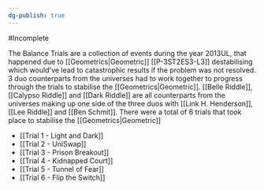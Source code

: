 ```yaml
---
dg-publish: true
---
```

#Incomplete 

The Balance Trials are a collection of events during the year 2013UL, that happened due to [[Geometrics|Geometric]] [[P-3ST2ES3-L3]] destabilising which would've lead to catastrophic results if the problem was not resolved.
3 duo counterparts from the universes had to work together to progress through the trials to stabilise the [[Geometrics|Geometric]].
[[Belle Riddle]], [[Calypso Riddle]] and [[Dark Riddle]] are all counterparts from the universes making up one side of the three duos with [[Link H. Henderson]], [[Lee Riddle]] and [[Ben Schmit]].
There were a total of 6 trials that took place to stabilise the [[Geometrics|Geometric]]
- [[Trial 1 - Light and Dark]]
- [[Trial 2 - UniSwap]]
- [[Trial 3 - Prison Breakout]]
- [[Trial 4 - Kidnapped Court]]
- [[Trial 5 - Tunnel of Fear]]
- [[Trial 6 - Flip the Switch]]
